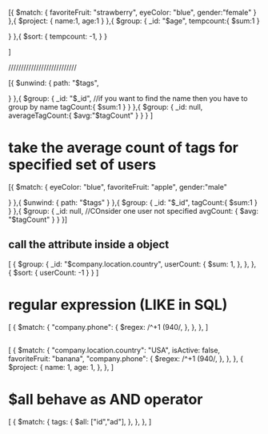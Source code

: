 [{
  $match: {
    favoriteFruit: "strawberry",
    eyeColor: "blue",
    gender:"female"
  }
},{
  $project: {
    name:1,
    age:1
  }
},{
  $group: {
    _id: "$age",
    tempcount:{
      $sum:1
    }
    
    
  }
},{
  $sort: {
    tempcount: -1,
}
}
  
]

///////////////////////////

[{
  $unwind: {
    path: "$tags",
    
  }
},{
  $group: {
    _id: "$_id",  //if you want to find the name then you have to group by name
    tagCount:{
      $sum:1
    }
  }
},{
  $group: {
    _id: null,
    averageTagCount:{
      $avg:"$tagCount"
    }
  }
}
]


# take the average count of tags for specified set of users

[{
  $match: {
    eyeColor: "blue",
    favoriteFruit: "apple",
    gender:"male"
    
  }
},{
  $unwind: {
    path: "$tags"
  }
},{
  $group: {
    _id: "$_id",
    tagCount:{
      $sum:1
    }
  }
},{
  $group: {
    _id: null,   //COnsider one user not specified
    avgCount: {
      $avg: "$tagCount"
    }
  }
}]


## call the attribute inside a object
[
  {
    $group: {
      _id: "$company.location.country",
      userCount: {
        $sum: 1,
      },
    },
  }, {
    $sort: {
      userCount: -1
    }
  }
]

# regular expression  (LIKE in SQL)

[
  {
    $match: {
      "company.phone": {
        $regex: /^\+1 \(940/,
      },
    },
  },
]

## 
[
  {
    $match: {
      "company.location.country": "USA",
      isActive: false,
      favoriteFruit: "banana",
      "company.phone": {
        $regex: /^\+1 \(940/,
      },
    },
  },
  {
    $project: {
      name: 1,
      age: 1,
    },
  },
]


# $all behave as AND operator
[
  {
    $match: {
      tags: {
        $all: ["id","ad"],
      },
    },
  },
]